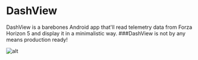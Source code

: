 # DashView
DashView is a barebones Android app that'll read telemetry data from Forza Horizon 5 and display it in a minimalistic way.
###DashView is not by any means production ready!

![alt](URL "https://github.com/MicroRJ/DashView/blob/master/gif.gif")
